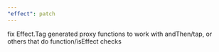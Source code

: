 ```yaml
---
"effect": patch
---
```


fix Effect.Tag generated proxy functions to work with andThen/tap, or others that do function/isEffect checks
